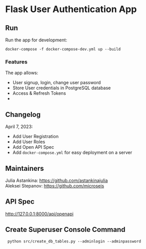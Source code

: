# Flask User Authentication App

## Run
Run the app for development:
```commandline
docker-compose -f docker-compose-dev.yml up --build
```
### Features
The app allows:
- User signup, login, change user password     
- Store User credentials in PostgreSQL database       
- Access & Refresh Tokens  
- 
## Changelog
April 7, 2023:
- Add User Registration
- Add User Roles
- Add Open API Spec
- Add `docker-compose.yml` for easy deployment on a server

## Maintainers
Julia Astankina: https://github.com/astankinajulia     
Aleksei Stepanov: https://github.com/microseis

## API Spec
http://127.0.0.1:8000/api/openapi

## Create Superuser Console Command
```commandline
 python src/create_db_tables.py --adminlogin --adminpassword
```

